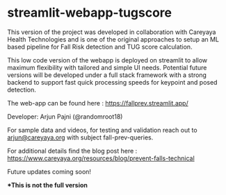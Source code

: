 # streamlit-webapp-tugscore

This version of the project was developed in collaboration with Careyaya Health Technologies and is one of the original approaches to setup an ML based pipeline for Fall Risk detection and TUG score calculation.

This low code version of the webapp is deployed on streamlit to allow maximum flexibility with tailored and simple UI needs. Potential future versions will be developed under a full stack framework with a strong backend to support fast quick processing speeds for keypoint and posed detection.

The web-app can be found here : https://fallprev.streamlit.app/

Developer: Arjun Pajni (@randomroot18)

For sample data and videos, for testing and validation reach out to arjun@careyaya.org with subject fall-prev-queries.

For additional details find the blog post here : https://www.careyaya.org/resources/blog/prevent-falls-technical

Future updates coming soon!

**\*This is not the full version**
